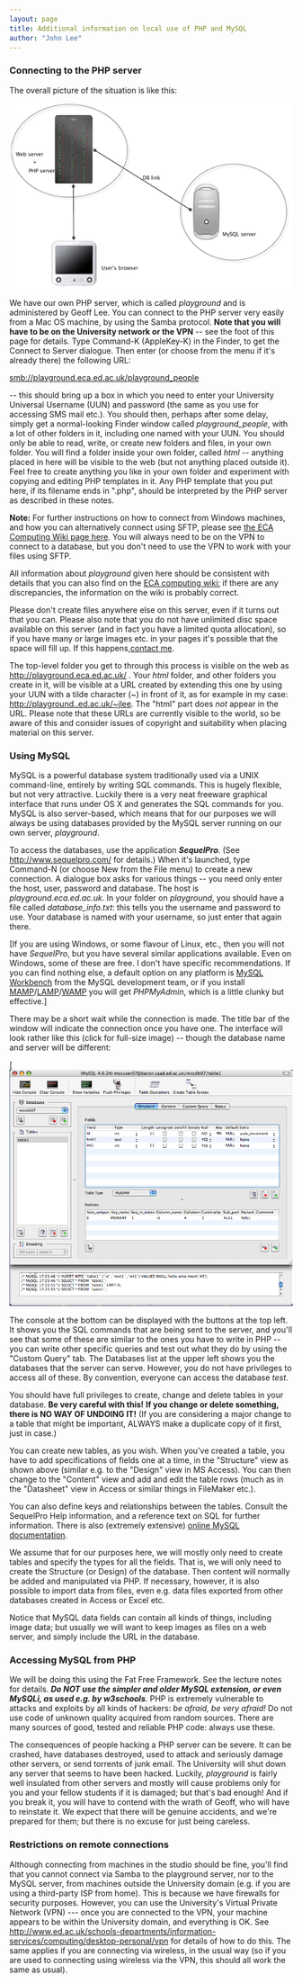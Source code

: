 ```yaml
---
layout: page
title: Additional information on local use of PHP and MySQL
author: "John Lee"
---
```


### Connecting to the PHP server

The overall picture of the situation is like this:

![](img/diagramPHP.png)

We have our own PHP server, which is called *playground* and is
administered by Geoff Lee. You can connect to the PHP server very easily
from a Mac OS machine, by using the Samba protocol. **Note that you will
have to be on the University network or the VPN** -- see the foot of
this page for details. Type Command-K (AppleKey-K) in the Finder, to get
the Connect to Server dialogue. Then enter (or choose from the menu if
it's already there) the following URL:

<smb://playground.eca.ed.ac.uk/playground_people>

-- this should bring up a box in which you need to enter your
University Universal Username (UUN) and password (the same as you use
for accessing SMS mail etc.). You should then, perhaps after some delay,
simply get a normal-looking Finder window called *playground_people*,
with a lot of other folders in it, including one named with your UUN.
You should only be able to read, write, or create new folders and files,
in your own folder. You will find a folder inside your own folder,
called *html* -- anything placed in here will be visible to the web
(but not anything placed outside it). Feel free to create anything you
like in your own folder and experiment with copying and editing PHP
templates in it. Any PHP template that you put here, if its filename
ends in ".php", should be interpreted by the PHP server as described
in these notes.

**Note:** For further instructions on how to connect from Windows
machines, and how you can alternatively connect using SFTP, please see
[the ECA Computing Wiki page
here](https://www.wiki.ed.ac.uk/display/ECAIT/Experimental+web+server).
You will always need to be on the VPN to connect to a database, but you
don't need to use the VPN to work with your files using SFTP.

All information about *playground* given here should be consistent with
details that you can also find on the [ECA computing
wiki:](https://www.wiki.ed.ac.uk/pages/viewpage.action?spaceKey=ECAIT&title=Experimental+web+server)
if there are any discrepancies, the information on the wiki is probably
correct.

Please don't create files anywhere else on this server, even if it
turns out that you can. Please also note that you do not have unlimited
disc space available on this server (and in fact you have a limited
quota allocation), so if you have many or large images etc. in your
pages it's possible that the space will fill up. If this
happens,[contact me](mailto:J.Lee@ed.ac.uk).

The top-level folder you get to through this process is visible on the
web as <http://playground.eca.ed.ac.uk/> . Your *html* folder, and other
folders you create in it, will be visible at a URL created by extending
this one by using your UUN with a tilde character (~) in front of it,
as for example in my case:
[http://playground..ed.ac.uk/~jlee](http://playground.eca.ed.ac.uk/~jlee).
The "html" part does *not* appear in the URL. Please note that these
URLs are currently visible to the world, so be aware of this and
consider issues of copyright and suitability when placing material on
this server.

### Using MySQL

MySQL is a powerful database system traditionally used via a UNIX
command-line, entirely by writing SQL commands. This is hugely flexible,
but not very attractive. Luckily there is a very neat freeware graphical
interface that runs under OS X and generates the SQL commands for you.
MySQL is also server-based, which means that for our purposes we will
always be using databases provided by the MySQL server running on our
own server, *playground*.

To access the databases, use the application ***SequelPro***. (See
<http://www.sequelpro.com/> for details.) When it's launched, type
Command-N (or choose New from the File menu) to create a new connection.
A dialogue box asks for various things -- you need only enter the host,
user, password and database. The host is *playground.eca.ed.ac.uk*. In
your folder on *playground*, you should have a file called
*database_info.txt*: this tells you the username and password to use.
Your database is named with your username, so just enter that again
there.

[If you are using Windows, or some flavour of Linux, etc., then you
will not have *SequelPro*, but you have several similar applications
available. Even on Windows, some of these are free. I don't have
specific recommendations. If you can find nothing else, a default option
on any platform is [MySQL
Workbench](https://dev.mysql.com/downloads/workbench/) from the MySQL
development team, or if you install
[MAMP](https://www.mamp.info/en/)/[LAMP](https://bitnami.com/stack/lamp/installer)/[WAMP](http://ampps.com/wamp)
you will get *PHPMyAdmin*, which is a little clunky but effective.]

There may be a short wait while the connection is made. The title bar of
the window will indicate the connection once you have one. The interface
will look rather like this (click for full-size image) -- though the
database name and server will be different:

[![](img/mySQLscreen.png)

The console at the bottom can be displayed with the buttons at the top
left. It shows you the SQL commands that are being sent to the server,
and you'll see that some of these are similar to the ones you have to
write in PHP -- you can write other specific queries and test out what
they do by using the "Custom Query" tab. The Databases list at the
upper left shows you the databases that the server can serve. However,
you do not have privileges to access all of these. By convention,
everyone can access the database *test*.

You should have full privileges to create, change and delete tables in
your database. **Be very careful with this!** **If you change or delete
something, there is NO WAY OF UNDOING IT!** (If you are considering a
major change to a table that might be important, ALWAYS make a duplicate
copy of it first, just in case.)

You can create new tables, as you wish. When you've created a table,
you have to add specifications of fields one at a time, in the
"Structure" view as shown above (similar e.g. to the "Design" view
in MS Access). You can then change to the "Content" view and add and
edit the table rows (much as in the "Datasheet" view in Access or
similar things in FileMaker etc.).

You can also define keys and relationships between the tables. Consult
the SequelPro Help information, and a reference text on SQL for further
information. There is also (extremely extensive) [online MySQL
documentation](http://dev.mysql.com/doc/refman/4.1/en/index.html).

We assume that for our purposes here, we will mostly only need to create
tables and specify the types for all the fields. That is, we will only
need to create the Structure (or Design) of the database. Then content
will normally be added and manipulated via PHP. If necessary, however,
it is also possible to import data from files, even e.g. data files
exported from other databases created in Access or Excel etc.

Notice that MySQL data fields can contain all kinds of things, including
image data; but usually we will want to keep images as files on a web
server, and simply include the URL in the database.

### Accessing MySQL from PHP

We will be doing this using the Fat Free Framework. See the lecture
notes for details. ***Do NOT use the simpler and older MySQL extension,
or even MySQLi, as used e.g. by w3schools***. PHP is extremely
vulnerable to attacks and exploits by all kinds of hackers: *be afraid,
be very afraid!* Do not use code of unknown quality acquired from random
sources. There are many sources of good, tested and reliable PHP code:
always use these.

The consequences of people hacking a PHP server can be severe. It can be
crashed, have databases destroyed, used to attack and seriously damage
other servers, or send torrents of junk email. The University will shut
down any server that seems to have been hacked. Luckily, *playground* is
fairly well insulated from other servers and mostly will cause problems
only for you and your fellow students if it is damaged; but that's bad
enough! And if you break it, you will have to contend with the wrath of
Geoff, who will have to reinstate it. We expect that there will be
genuine accidents, and we're prepared for them; but there is no excuse
for just being careless.

### Restrictions on remote connections

Although connecting from machines in the studio should be fine, you'll
find that you cannot connect via Samba to the playground server, nor to
the MySQL server, from machines outside the University domain (e.g. if
you are using a third-party ISP from home). This is because we have
firewalls for security purposes. However, you can use the University's
Virtual Private Network (VPN) --- once you are connected to the VPN,
your machine appears to be within the University domain, and everything
is OK. See
<http://www.ed.ac.uk/schools-departments/information-services/computing/desktop-personal/vpn>
for details of how to do this. The same applies if you are connecting
via wireless, in the usual way (so if you are used to connecting using
wireless via the VPN, this should all work the same as usual).

 

 
